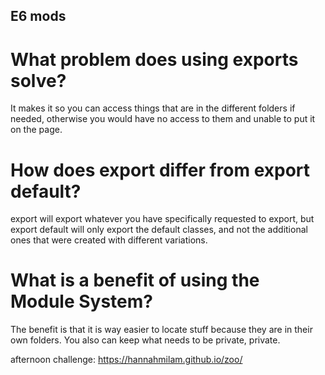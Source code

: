 ## E6 mods

# What problem does using exports solve?
It makes it so you can access things that are in the different folders if needed, otherwise you would have no access to them and unable to put it on the page.

# How does export differ from export default?
export will export whatever you have specifically requested to export, but export default will only export the default classes, and not the additional ones that were created with different variations.

# What is a benefit of using the Module System?
The benefit is that it is way easier to locate stuff because they are in their own folders. You also can keep what needs to be private, private.

afternoon challenge: https://hannahmilam.github.io/zoo/